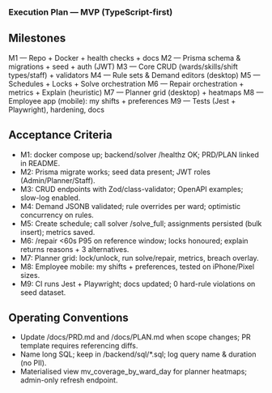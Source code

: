 ### Execution Plan — MVP (TypeScript-first)

## Milestones
M1 — Repo + Docker + health checks + docs
M2 — Prisma schema & migrations + seed + auth (JWT)
M3 — Core CRUD (wards/skills/shift types/staff) + validators
M4 — Rule sets & Demand editors (desktop)
M5 — Schedules + Locks + Solve orchestration
M6 — Repair orchestration + metrics + Explain (heuristic)
M7 — Planner grid (desktop) + heatmaps
M8 — Employee app (mobile): my shifts + preferences
M9 — Tests (Jest + Playwright), hardening, docs

## Acceptance Criteria
- M1: docker compose up; backend/solver /healthz OK; PRD/PLAN linked in README.
- M2: Prisma migrate works; seed data present; JWT roles (Admin/Planner/Staff).
- M3: CRUD endpoints with Zod/class-validator; OpenAPI examples; slow-log enabled.
- M4: Demand JSONB validated; rule overrides per ward; optimistic concurrency on rules.
- M5: Create schedule; call solver /solve_full; assignments persisted (bulk insert); metrics saved.
- M6: /repair <60s P95 on reference window; locks honoured; explain returns reasons + 3 alternatives.
- M7: Planner grid: lock/unlock, run solve/repair, metrics, breach overlay.
- M8: Employee mobile: my shifts + preferences, tested on iPhone/Pixel sizes.
- M9: CI runs Jest + Playwright; docs updated; 0 hard-rule violations on seed dataset.

## Operating Conventions
- Update /docs/PRD.md and /docs/PLAN.md when scope changes; PR template requires referencing diffs.
- Name long SQL; keep in /backend/sql/*.sql; log query name & duration (no PII).
- Materialised view mv_coverage_by_ward_day for planner heatmaps; admin-only refresh endpoint.

